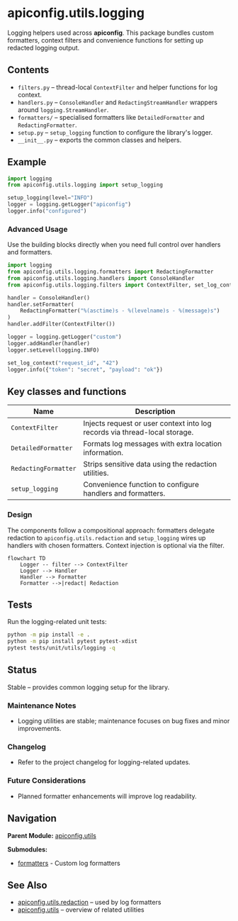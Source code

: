 # apiconfig.utils.logging

Logging helpers used across **apiconfig**. This package bundles custom
formatters, context filters and convenience functions for setting up redacted
logging output.

## Contents
- `filters.py` – thread-local `ContextFilter` and helper functions for log context.
- `handlers.py` – `ConsoleHandler` and `RedactingStreamHandler` wrappers around `logging.StreamHandler`.
- `formatters/` – specialised formatters like `DetailedFormatter` and `RedactingFormatter`.
- `setup.py` – `setup_logging` function to configure the library's logger.
- `__init__.py` – exports the common classes and helpers.

## Example
```python
import logging
from apiconfig.utils.logging import setup_logging

setup_logging(level="INFO")
logger = logging.getLogger("apiconfig")
logger.info("configured")
```

### Advanced Usage
Use the building blocks directly when you need full control over handlers and
formatters.

```python
import logging
from apiconfig.utils.logging.formatters import RedactingFormatter
from apiconfig.utils.logging.handlers import ConsoleHandler
from apiconfig.utils.logging.filters import ContextFilter, set_log_context

handler = ConsoleHandler()
handler.setFormatter(
    RedactingFormatter("%(asctime)s - %(levelname)s - %(message)s")
)
handler.addFilter(ContextFilter())

logger = logging.getLogger("custom")
logger.addHandler(handler)
logger.setLevel(logging.INFO)

set_log_context("request_id", "42")
logger.info({"token": "secret", "payload": "ok"})
```

## Key classes and functions
| Name | Description |
| ---- | ----------- |
| `ContextFilter` | Injects request or user context into log records via thread-local storage. |
| `DetailedFormatter` | Formats log messages with extra location information. |
| `RedactingFormatter` | Strips sensitive data using the redaction utilities. |
| `setup_logging` | Convenience function to configure handlers and formatters. |

### Design
The components follow a compositional approach: formatters delegate redaction to
`apiconfig.utils.redaction` and `setup_logging` wires up handlers with chosen
formatters. Context injection is optional via the filter.

```mermaid
flowchart TD
    Logger -- filter --> ContextFilter
    Logger --> Handler
    Handler --> Formatter
    Formatter -->|redact| Redaction
```

## Tests
Run the logging-related unit tests:
```bash
python -m pip install -e .
python -m pip install pytest pytest-xdist
pytest tests/unit/utils/logging -q
```

## Status
Stable – provides common logging setup for the library.

### Maintenance Notes
- Logging utilities are stable; maintenance focuses on bug fixes and minor improvements.

### Changelog
- Refer to the project changelog for logging-related updates.

### Future Considerations
- Planned formatter enhancements will improve log readability.

## Navigation

**Parent Module:** [apiconfig.utils](../README.md)

**Submodules:**
- [formatters](./formatters/README.md) - Custom log formatters

## See Also
- [apiconfig.utils.redaction](../redaction/README.md) – used by log formatters
- [apiconfig.utils](../README.md) – overview of related utilities
